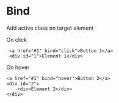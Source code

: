 # Bind

Add active class on target element

On click

~~~~
 <a href="#1" bind="click">Button 1</a>
 <div id="1">Element 1</div>
~~~~

On hover

~~~~
<a href="#1" bind="hover">Button 2</a>
<div id="2">
    <div>Element 2</div>
</div>
~~~~
